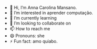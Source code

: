 - 👋 Hi, I’m Anna Carolina Mansano.
- 👀 I’m interested in aprender computação.
- 🌱 I’m currently learning 
- 💞️ I’m looking to collaborate on 
- 📫 How to reach me 
- 😄 Pronouns: she
- ⚡ Fun fact: amo quiabo.

<!---
annalinda12/annalinda12 is a ✨ special ✨ repository because its `README.md` (this file) appears on your GitHub profile.
You can click the Preview link to take a look at your changes.
--->
